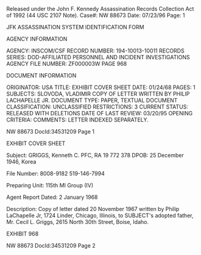 Released under the John F. Kennedy
Assassination Records Collection Act of
1992 (44 USC 2107 Note). Case#: NW 88673
Date: 07/23/96
Page: 1

JFK ASSASSINATION SYSTEM
IDENTIFICATION FORM

AGENCY INFORMATION

AGENCY: INSCOM/CSF
RECORD NUMBER: 194-10013-10011
RECORDS SERIES: DOD-AFFILIATED PERSONNEL AND INCIDENT INVESTIGATIONS
AGENCY FILE NUMBER: ZF000003W PAGE 968

DOCUMENT INFORMATION

ORIGINATOR: USA
TITLE: EXHIBIT COVER SHEET
DATE: 01/24/68
PAGES: 1
SUBJECTS: SLOVODA, VLADIMIR
COPY OF LETTER WRITTEN BY PHILIP LACHAPELLE JR.
DOCUMENT TYPE: PAPER, TEXTUAL DOCUMENT
CLASSIFICATION: UNCLASSIFIED
RESTRICTIONS: 3
CURRENT STATUS: RELEASED WITH DELETIONS
DATE OF LAST REVIEW: 03/20/95
OPENING CRITERIA:
COMMENTS: LETTER INDEXED SEPARATELY.

NW 88673 DocId:34531209 Page 1

EXHIBIT COVER SHEET

Subject: GRIGGS, Kenneth C.
PFC, RA 19 772 378
DPOB: 25 December 1946, Korea

File Number: 8008-9182
519-146-7994

Preparing Unit: 115th MI Group (IV)

Agent Report Dated: 2 January 1968

Description: Copy of letter dated 20 November 1967 written by Philip LaChapelle Jr, 1724 Linder, Chicago, Illinois, to
SUBJECT's adopted father, Mr. Cecil L. Griggs, 2615 North 30th Street, Boise, Idaho.

EXHIBIT 968

NW 88673 DocId:34531209 Page 2
